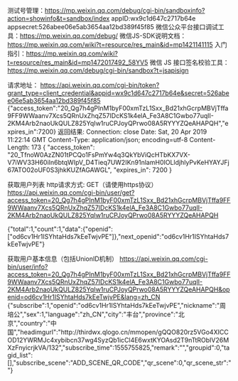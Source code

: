 测试号管理：https://mp.weixin.qq.com/debug/cgi-bin/sandboxinfo?action=showinfo&t=sandbox/index
  appID:wx9c1d647c2717b64e
  appsecret:526abee06e5ab3654aa12bd389f45f85
微信公众平台接口调试工具：https://mp.weixin.qq.com/debug/
微信JS-SDK说明文档：https://mp.weixin.qq.com/wiki?t=resource/res_main&id=mp1421141115
入门指引：https://mp.weixin.qq.com/wiki?t=resource/res_main&id=mp1472017492_58YV5
微信 JS 接口签名校验工具：https://mp.weixin.qq.com/debug/cgi-bin/sandbox?t=jsapisign

请求地址：
https://api.weixin.qq.com/cgi-bin/token?grant_type=client_credential&appid=wx9c1d647c2717b64e&secret=526abee06e5ab3654aa12bd389f45f85
{"access_token":"20_Qg7h4gPInM1byF00xmTzL1Sxx_Bd21xhGcrpMBVjTffa9FF9WWaanv7Xcs5QRnUxZhqZ57IDcKS1k4elA_Fe3A8C1Gwbo77uqlI-2KM4Arb2naoUkQULZ825YqIw1ruCPJoyQPrwo08A5RYYYZQeAHAPQH","expires_in":7200}
返回结果:
Connection: close
Date: Sat, 20 Apr 2019 11:22:14 GMT
Content-Type: application/json; encoding=utf-8
Content-Length: 173
{
    "access_token": "20_TfnoW0AzZN01tPCQo1FsPmYw4q3QkYbViQcHTbKX7VX-V7iWV33H60iIn6btqWIpV_D4Tieq7UW2IKn91nlamH0IOLldjhlyPvKeHYAYJFj67ATO02oUF0S3jhkKUZfAGAWGL",
    "expires_in": 7200
}

获取用户列表
http请求方式: GET（请使用https协议）
https://api.weixin.qq.com/cgi-bin/user/get?access_token=20_Qg7h4gPInM1byF00xmTzL1Sxx_Bd21xhGcrpMBVjTffa9FF9WWaanv7Xcs5QRnUxZhqZ57IDcKS1k4elA_Fe3A8C1Gwbo77uqlI-2KM4Arb2naoUkQULZ825YqIw1ruCPJoyQPrwo08A5RYYYZQeAHAPQH

{"total":1,"count":1,"data":{"openid":["od6cv1Hr1ISYhtaHds7kEeTwjvPE"]},"next_openid":"od6cv1Hr1ISYhtaHds7kEeTwjvPE"}

获取用户基本信息（包括UnionID机制）
https://api.weixin.qq.com/cgi-bin/user/info?access_token=20_Qg7h4gPInM1byF00xmTzL1Sxx_Bd21xhGcrpMBVjTffa9FF9WWaanv7Xcs5QRnUxZhqZ57IDcKS1k4elA_Fe3A8C1Gwbo77uqlI-2KM4Arb2naoUkQULZ825YqIw1ruCPJoyQPrwo08A5RYYYZQeAHAPQH&openid=od6cv1Hr1ISYhtaHds7kEeTwjvPE&lang=zh_CN
{"subscribe":1,"openid":"od6cv1Hr1ISYhtaHds7kEeTwjvPE","nickname":"周培公","sex":1,"language":"zh_CN","city":"丰台","province":"北京","country":"中国","headimgurl":"http:\/\/thirdwx.qlogo.cn\/mmopen\/gQQO820rz5VGo4XICCOD12YWRMJc4xybibcn37wg4SyzQb1icCl4E6wxtKYOAsd2T9nTtRObIV26MXzFnyicrjkVA\/132","subscribe_time":1555755825,"remark":"","groupid":0,"tagid_list":[],"subscribe_scene":"ADD_SCENE_QR_CODE","qr_scene":0,"qr_scene_str":""}
